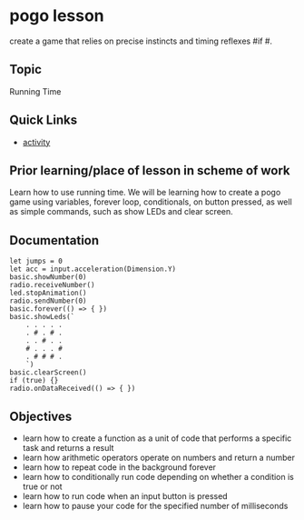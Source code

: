 # pogo lesson

create a game that relies on precise instincts and timing reflexes #if #.

## Topic

Running Time

## Quick Links

* [activity](/lessons/pogo/activity)

## Prior learning/place of lesson in scheme of work

Learn how to use running time. We will be learning how to create a pogo game using variables, forever loop, conditionals, on button pressed, as well as simple commands, such as show LEDs and clear screen.

## Documentation
```cards
let jumps = 0
let acc = input.acceleration(Dimension.Y)
basic.showNumber(0)
radio.receiveNumber()
led.stopAnimation()
radio.sendNumber(0)
basic.forever(() => { })
basic.showLeds(`
    . . . . .
    . # . # .
    . . # . .
    # . . . #
    . # # # .
    `)
basic.clearScreen()
if (true) {}
radio.onDataReceived(() => { })
```
## Objectives

* learn how to create a function as a unit of code that performs a specific task and returns a result
* learn how arithmetic operators operate on numbers and return a number
* learn how to repeat code in the background forever
* learn how to conditionally run code depending on whether a condition is true or not
* learn how to run code when an input button is pressed
* learn how to pause your code for the specified number of milliseconds
